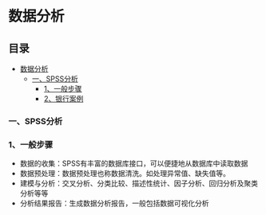 数据分析
=========

## 目录
* [数据分析](#数据分析)
	* [一、SPSS分析](#SPSS分析)
		* [1、一般步骤](#1一般步骤)
		* [2、银行案例](#2银行案例)
### 一、SPSS分析

### 1、一般步骤
- 数据的收集：SPSS有丰富的数据库接口，可以便捷地从数据库中读取数据
- 数据预处理：数据预处理也称数据清洗。如处理异常值、缺失值等。
- 建模与分析：交叉分析、分类比较、描述性统计、因子分析、回归分析及聚类分析等等
- 分析结果报告：生成数据分析报告，一般包括数据可视化分析